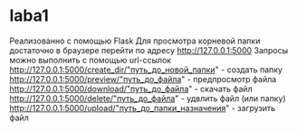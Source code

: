# laba1
Реализованно с помощью Flask
Для просмотра корневой папки достаточно в браузере перейти по адресу http://127.0.0.1:5000
Запросы можно выполнить с помощью url-ссылок
http://127.0.0.1:5000/create_dir/"путь_до_новой_папки" - создать папку
http://127.0.0.1:5000/preview/"путь_до_файла" - предпросмотр файла
http://127.0.0.1:5000/download/"путь_до_файла" - скачать файл
http://127.0.0.1:5000/delete/"путь_до_файла" - удвлить файл (или папку)
http://127.0.0.1:5000/upload/"путь_до_папки_назначения" - загрузить файл
